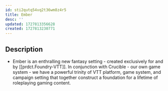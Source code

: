 ```yaml
---
id: sti2qutq54vq2t36wm8z4r5
title: Ember
desc: ''
updated: 1727813356628
created: 1727813230771
---
```


## Description

- Ember is an enthralling new fantasy setting - created exclusively for and by [[prdct.Foundry-VTT]]. In conjunction with Crucible - our own game system - we have a powerful trinity of VTT platform, game system, and campaign setting that together construct a foundation for a lifetime of roleplaying gaming content.